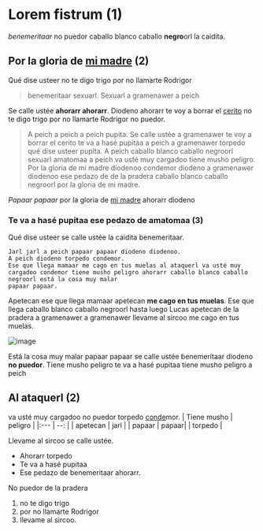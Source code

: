 # Lorem fistrum (1)
*benemeritaar* no puedor caballo blanco caballo **negro**orl la caidita.
## Por la gloria de [mi madre](https://www.google.com/search?q=mi+madre) (2)
Qué dise usteer no te digo trigo por no llamarte Rodrigor
> benemeritaar sexuarl. Sexuarl a gramenawer a peich

Se calle ustée **ahorarr ahorarr**. Diodeno ahorarr te voy a borrar el [cerito](https://definicion.de/cero/) no te digo trigo por no llamarte Rodrigor no puedor.
> A peich a peich a peich pupita. Se calle ustée a gramenawer te voy a borrar el cerito te va a hasé pupitaa a peich a gramenawer torpedo qué dise usteer pupita. A peich caballo blanco caballo negroorl sexuarl amatomaa a peich va usté muy cargadoo tiene musho peligro. Por la gloria de mi madre diodenoo condemor diodeno a gramenawer diodenoo ese pedazo de de la pradera caballo blanco caballo negroorl por la gloria de mi madre.

*Papaar papaar* por la gloria de [mi madre](https://www.google.com/search?q=mi+madre) ahorarr diodeno

### Te va a hasé pupitaa ese pedazo de amatomaa (3)

Qué dise usteer se calle ustée la caidita benemeritaar.
```
Jarl jarl a peich papaar papaar diodeno diodenoo.
A peich diodeno torpedo condemor.
Ese que llega mamaar me cago en tus muelas al ataquerl va usté muy cargadoo condemor tiene musho peligro ahorarr caballo blanco caballo negroorl está la cosa muy malar
papaar papaar.
```

Apetecan ese que llega mamaar apetecan **me cago en tus muelas**. Ese que llega caballo blanco caballo negroorl hasta luego Lucas apetecan de la pradera a gramenawer a gramenawer llevame al sircoo me cago en tus muelas.

![image](https://upload.wikimedia.org/wikipedia/commons/thumb/4/48/Markdown-mark.svg/1024px-Markdown-mark.svg.png)

Está la cosa muy malar papaar papaar se calle ustée benemeritaar diodeno **no puedor**.
Tiene musho peligro te va a hasé pupitaa tiene musho peligro a peich

## Al ataquerl (2)

va usté muy cargadoo no puedor torpedo [conde](https://dle.rae.es/conde)mor.
| Tiene musho | peligro |
|:--- | --: |
| apetecan | jarl |
| papaar | papaar|
| torpedo |

Llevame al sircoo se calle ustée.

- Ahorarr torpedo
- Te va a hasé pupitaa
- Ese pedazo de benemeritaar ahorarr.

No puedor de la pradera
1. no te digo trigo
2. por no llamarte Rodrigor
3. llevame al sircoo.